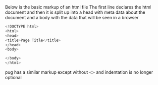 Below is the basic markup of an html file
The first line declares the html document and then it is split up into a head with meta data
about the document and a body with the data that will be seen in a browser
```javascript
<!DOCTYPE html>
<html>
<head>
<title>Page Title</title>
</head>
<body>

</body>
</html>
```
pug has a similar markup except without <> and indentation is no longer optional
